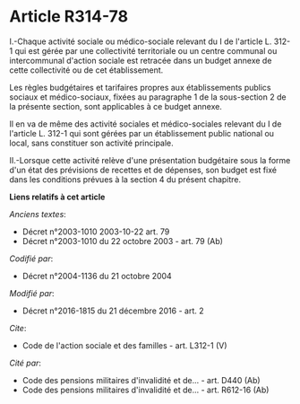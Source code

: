 # Article R314-78

I.-Chaque activité sociale ou médico-sociale relevant du I de l'article L. 312-1 qui est gérée par une collectivité
territoriale ou un centre communal ou intercommunal d'action sociale est retracée dans un budget annexe de cette collectivité
ou de cet établissement. 

Les règles budgétaires et tarifaires propres aux établissements publics sociaux et médico-sociaux, fixées au paragraphe 1 de
la sous-section 2 de la présente section, sont applicables à ce budget annexe. 

Il en va de même des activité sociales et médico-sociales relevant du I de l'article L. 312-1 qui sont gérées par un
établissement public national ou local, sans constituer son activité principale. 

II.-Lorsque cette activité relève d'une présentation budgétaire sous la forme d'un état des prévisions de recettes et de
dépenses, son budget est fixé dans les conditions prévues à la section 4 du présent chapitre.

**Liens relatifs à cet article**

_Anciens textes_:

  - Décret n°2003-1010 2003-10-22 art. 79
  - Décret n°2003-1010 du 22 octobre 2003 - art. 79 (Ab)

_Codifié par_:

  - Décret n°2004-1136 du 21 octobre 2004

_Modifié par_:

  - Décret n°2016-1815 du 21 décembre 2016 - art. 2

_Cite_:

  - Code de l'action sociale et des familles - art. L312-1 (V)

_Cité par_:

  - Code des pensions militaires d'invalidité et de... - art. D440 (Ab)
  - Code des pensions militaires d'invalidité et de... - art. R612-16 (Ab)
